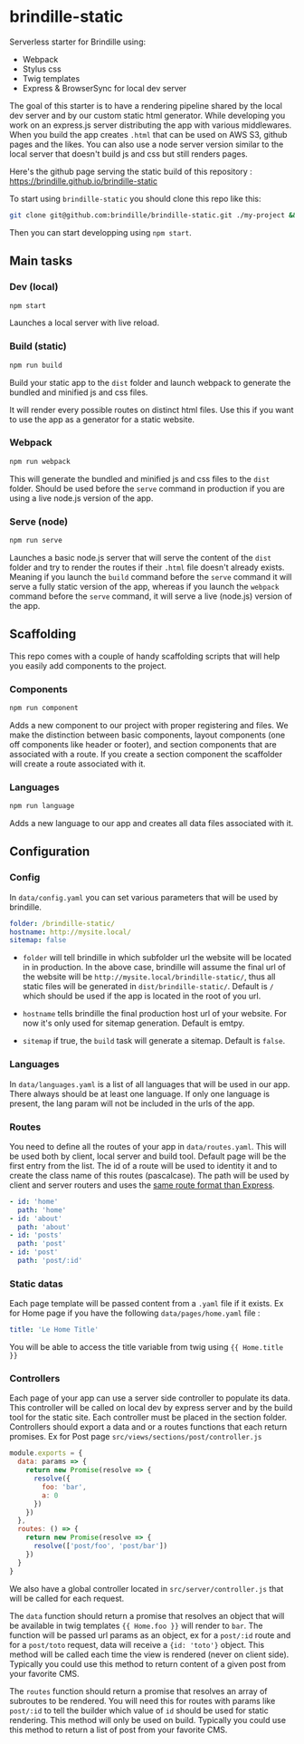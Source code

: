 # brindille-static

Serverless starter for Brindille using:

- Webpack
- Stylus css
- Twig templates
- Express & BrowserSync for local dev server

The goal of this starter is to have a rendering pipeline shared by the local dev server and by our custom static html generator. While developing you work on an express.js server distributing the app with various middlewares. When you build the app creates `.html` that can be used on AWS S3, github pages and the likes. You can also use a node server version similar to the local server that doesn't build js and css but still renders pages.

Here's the github page serving the static build of this repository :
https://brindille.github.io/brindille-static

To start using `brindille-static` you should clone this repo like this:

```bash
git clone git@github.com:brindille/brindille-static.git ./my-project && cd ./my-project && rm -rf .git && npm i
```

Then you can start developping using `npm start`.

## Main tasks

### Dev (local)

```bash
npm start
```

Launches a local server with live reload.

### Build (static)

```bash
npm run build
```

Build your static app to the `dist` folder and launch webpack to generate the bundled and minified js and css files.

It will render every possible routes on distinct html files. Use this if you want to use the app as a generator for a static website.

### Webpack

```bash
npm run webpack
```

This will generate the bundled and minified js and css files to the `dist` folder. Should be used before the `serve` command in production if you are using a live node.js version of the app.

### Serve (node)

```bash
npm run serve
```

Launches a basic node.js server that will serve the content of the `dist` folder and try to render the routes if their `.html` file doesn't already exists. Meaning if you launch the `build` command before the `serve` command it will serve a fully static version of the app, whereas if you launch the `webpack` command before the `serve` command, it will serve a live (node.js) version of the app.

## Scaffolding

This repo comes with a couple of handy scaffolding scripts that will help you easily add components to the project.

### Components

```bash
npm run component
```

Adds a new component to our project with proper registering and files. We make the distinction between basic components, layout components (one off components like header or footer), and section components that are associated with a route. If you create a section component the scaffolder will create a route associated with it.

### Languages

```bash
npm run language
```

Adds a new language to our app and creates all data files associated with it.

## Configuration

### Config

In `data/config.yaml` you can set various parameters that will be used by brindille.

```yaml
folder: /brindille-static/
hostname: http://mysite.local/
sitemap: false
```

- `folder` will tell brindille in which subfolder url the website will be located in in production. In the above case, brindille will assume the final url of the website will be `http://mysite.local/brindille-static/`, thus all static files will be generated in `dist/brindille-static/`. Default is `/` which should be used if the app is located in the root of you url.

- `hostname` tells brindille the final production host url of your website. For now it's only used for sitemap generation. Default is emtpy.

- `sitemap` if true, the `build` task will generate a sitemap. Default is `false`.

### Languages

In `data/languages.yaml` is a list of all languages that will be used in our app. There always should be at least one language. If only one language is present, the lang param will not be included in the urls of the app.

### Routes

You need to define all the routes of your app in `data/routes.yaml`. This will be used both by client, local server and build tool. Default page will be the first entry from the list. The id of a route will be used to identity it and to create the class name of this routes (pascalcase). The path will be used by client and server routers and uses the [same route format than Express](http://expressjs.com/en/guide/routing.html).

```yaml
- id: 'home'
  path: 'home'
- id: 'about'
  path: 'about'
- id: 'posts'
  path: 'post'
- id: 'post'
  path: 'post/:id'
```

### Static datas

Each page template will be passed content from a `.yaml` file if it exists.
Ex for Home page if you have the following `data/pages/home.yaml` file :

```yaml
title: 'Le Home Title'
```

You will be able to access the title variable from twig using `{{ Home.title }}`

### Controllers

Each page of your app can use a server side controller to populate its data. This controller will be called on local dev by express server and by the build tool for the static site. Each controller must be placed in the section folder. Controllers should export a data and or a routes functions that each return promises. Ex for Post page `src/views/sections/post/controller.js`

```js
module.exports = {
  data: params => {
    return new Promise(resolve => {
      resolve({
        foo: 'bar',
        a: 0
      })
    })
  },
  routes: () => {
    return new Promise(resolve => {
      resolve(['post/foo', 'post/bar'])
    })
  }
}
```

We also have a global controller located in `src/server/controller.js` that will be called for each request.

The `data` function should return a promise that resolves an object that will be available in twig templates `{{ Home.foo }}` will render to `bar`. The function will be passed url params as an object, ex for a `post/:id` route and for a `post/toto` request, data will receive a `{id: 'toto'}` object. This method will be called each time the view is rendered (never on client side). Typically you could use this method to return content of a given post from your favorite CMS.

The `routes` function should return a promise that resolves an array of subroutes to be rendered. You will need this for routes with params like `post/:id` to tell the builder which value of `id` should be used for static rendering. This method will only be used on build. Typically you could use this method to return a list of post from your favorite CMS.
